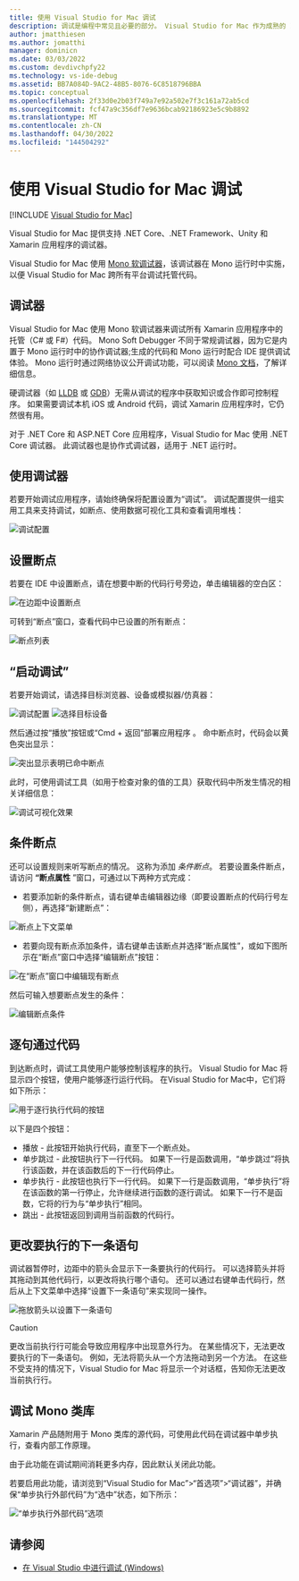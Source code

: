 ```yaml
---
title: 使用 Visual Studio for Mac 调试
description: 调试是编程中常见且必要的部分。 Visual Studio for Mac 作为成熟的 IDE，具有一整套方便调试的功能。 本文将介绍如何在 Visual Studio for Mac 中充分使用调试功能，包括从安全调试到数据可视化效果。
author: jmatthiesen
ms.author: jomatthi
manager: dominicn
ms.date: 03/03/2022
ms.custom: devdivchpfy22
ms.technology: vs-ide-debug
ms.assetid: BB7A084D-9AC2-48B5-8076-6C8518796BBA
ms.topic: conceptual
ms.openlocfilehash: 2f33d0e2b03f749a7e92a502e7f3c161a72ab5cd
ms.sourcegitcommit: fcf47a9c356df7e9636bcab92186923e5c9b8892
ms.translationtype: MT
ms.contentlocale: zh-CN
ms.lasthandoff: 04/30/2022
ms.locfileid: "144504292"
---
```

# <a name="debugging-with-visual-studio-for-mac"></a>使用 Visual Studio for Mac 调试

 [!INCLUDE [Visual Studio for Mac](~/includes/applies-to-version/vs-mac-only.md)]

Visual Studio for Mac 提供支持 .NET Core、.NET Framework、Unity 和 Xamarin 应用程序的调试器。

Visual Studio for Mac 使用 [Mono 软调试器](https://www.mono-project.com/docs/advanced/runtime/docs/soft-debugger/)，该调试器在 Mono 运行时中实施，以便 Visual Studio for Mac 跨所有平台调试托管代码。

## <a name="the-debugger"></a>调试器

Visual Studio for Mac 使用 Mono 软调试器来调试所有 Xamarin 应用程序中的托管（C# 或 F#）代码。 Mono Soft Debugger 不同于常规调试器，因为它是内置于 Mono 运行时中的协作调试器;生成的代码和 Mono 运行时配合 IDE 提供调试体验。 Mono 运行时通过网络协议公开调试功能，可以阅读 [Mono 文档](https://www.mono-project.com/docs/advanced/runtime/docs/soft-debugger-wire-format/)，了解详细信息。

硬调试器（如 [LLDB]( http://lldb.llvm.org/index.html) 或 [GDB]( https://www.gnu.org/software/gdb/)）无需从调试的程序中获取知识或合作即可控制程序。 如果需要调试本机 iOS 或 Android 代码，调试 Xamarin 应用程序时，它仍然很有用。

对于 .NET Core 和 ASP.NET Core 应用程序，Visual Studio for Mac 使用 .NET Core 调试器。 此调试器也是协作式调试器，适用于 .NET 运行时。

## <a name="using-the-debugger"></a>使用调试器

若要开始调试应用程序，请始终确保将配置设置为“调试”。 调试配置提供一组实用工具来支持调试，如断点、使用数据可视化工具和查看调用堆栈：

![调试配置](media/debugging-image_0.png)

## <a name="setting-a-breakpoint"></a>设置断点

若要在 IDE 中设置断点，请在想要中断的代码行号旁边，单击编辑器的空白区：

![在边距中设置断点](media/debugging-image0.png)

可转到“断点”窗口，查看代码中已设置的所有断点：

![断点列表](media/debugging-image0a.png)

## <a name="start-debugging"></a>“启动调试”

若要开始调试，请选择目标浏览器、设备或模拟器/仿真器：

![调试配置](media/debugging-image_0.png)
![选择目标设备](media/debugging-image1.png)

然后通过按“播放”按钮或“Cmd + 返回”部署应用程序 。 命中断点时，代码会以黄色突出显示：

![突出显示表明已命中断点](media/debugging-image2.png)

此时，可使用调试工具（如用于检查对象的值的工具）获取代码中所发生情况的相关详细信息：

![调试可视化效果](media/debugging-image3.png)

## <a name="conditional-breakpoints"></a>条件断点

还可以设置规则来听写断点的情况。 这称为添加 *条件断点*。 若要设置条件断点，请访问  **“断点属性** ”窗口，可通过以下两种方式完成：

* 若要添加新的条件断点，请右键单击编辑器边缘（即要设置断点的代码行号左侧），再选择“新建断点”：

 ![断点上下文菜单](media/debugging-image4.png)

* 若要向现有断点添加条件，请右键单击该断点并选择“断点属性”，或如下图所示在“断点”窗口中选择“编辑断点”按钮： 

 ![在“断点”窗口中编辑现有断点](media/debugging-image5.png)

然后可输入想要断点发生的条件：

 ![编辑断点条件](media/debugging-image6.png)

## <a name="stepping-through-code"></a>逐句通过代码

到达断点时，调试工具使用户能够控制该程序的执行。 Visual Studio for Mac 将显示四个按钮，使用户能够逐行运行代码。 在Visual Studio for Mac中，它们将如下所示：

 ![用于逐行执行代码的按钮](media/debugging-image7.png)

以下是四个按钮：

* 播放 - 此按钮开始执行代码，直至下一个断点处。
* 单步跳过 - 此按钮执行下一行代码。 如果下一行是函数调用，“单步跳过”将执行该函数，并在该函数后的下一行代码停止。
* 单步执行 - 此按钮也执行下一行代码。 如果下一行是函数调用，“单步执行”将在该函数的第一行停止，允许继续进行函数的逐行调试。 如果下一行不是函数，它将的行为与“单步执行”相同。
* 跳出 - 此按钮返回到调用当前函数的代码行。

## <a name="change-which-statement-is-executed-next"></a>更改要执行的下一条语句

调试器暂停时，边距中的箭头会显示下一条要执行的代码行。 可以选择箭头并将其拖动到其他代码行，以更改将执行哪个语句。 还可以通过右键单击代码行，然后从上下文菜单中选择“设置下一条语句”来实现同一操作。

![拖放箭头以设置下一条语句](media/debugger-drag-setnextstatement.gif)

> [!CAUTION]
> 更改当前执行行可能会导致应用程序中出现意外行为。 在某些情况下，无法更改要执行的下一条语句。 例如，无法将箭头从一个方法拖动到另一个方法。 在这些不受支持的情况下，Visual Studio for Mac 将显示一个对话框，告知你无法更改当前执行行。 

## <a name="debugging-monos-class-libraries"></a>调试 Mono 类库

Xamarin 产品随附用于 Mono 类库的源代码，可使用此代码在调试器中单步执行，查看内部工作原理。

由于此功能在调试期间消耗更多内存，因此默认关闭此功能。

若要启用此功能，请浏览到“Visual Studio for Mac”>“首选项”>“调试器”，并确保“单步执行外部代码”为“选中”状态，如下所示：

![“单步执行外部代码”选项](media/debugging-image8.png)

## <a name="see-also"></a>请参阅

- [在 Visual Studio 中进行调试 (Windows)](/visualstudio/debugger/)
